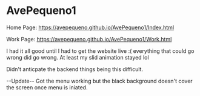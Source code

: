 # AvePequeno1

Home Page: https://avepequeno.github.io/AvePequeno1/Index.html

Work Page: https://avepequeno.github.io/AvePequeno1/Work.html

I had it all good until I had to get the website live :( everything that could go wrong did go wrong. At least my slid animation stayed lol

Didn't anticpate the backend things being this difficult.

--Update--
Got the menu working but the black background doesn't cover the screen once menu is iniated.
